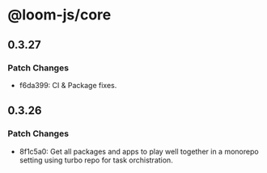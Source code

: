 # @loom-js/core

## 0.3.27

### Patch Changes

- f6da399: CI & Package fixes.

## 0.3.26

### Patch Changes

- 8f1c5a0: Get all packages and apps to play well together in a monorepo setting using turbo repo for task orchistration.
